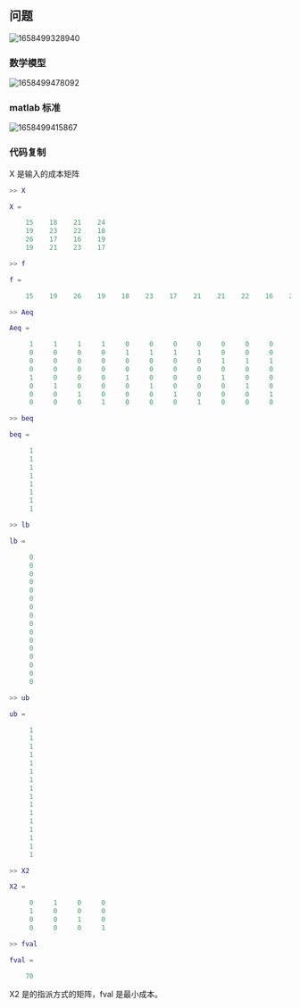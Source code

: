 ## 问题

![1658499328940](../AppData/Roaming/Typora/typora-user-images/1658499328940.png)







### 数学模型

![1658499478092](../AppData/Roaming/Typora/typora-user-images/1658499478092.png)







### matlab 标准

![1658499415867](../AppData/Roaming/Typora/typora-user-images/1658499415867.png)





### 代码复制

X 是输入的成本矩阵

```matlab
>> X

X =

    15    18    21    24
    19    23    22    18
    26    17    16    19
    19    21    23    17

>> f

f =

    15    19    26    19    18    23    17    21    21    22    16    23    24    18    19    17

>> Aeq

Aeq =

     1     1     1     1     0     0     0     0     0     0     0     0     0     0     0     0
     0     0     0     0     1     1     1     1     0     0     0     0     0     0     0     0
     0     0     0     0     0     0     0     0     1     1     1     1     0     0     0     0
     0     0     0     0     0     0     0     0     0     0     0     0     1     1     1     1
     1     0     0     0     1     0     0     0     1     0     0     0     1     0     0     0
     0     1     0     0     0     1     0     0     0     1     0     0     0     1     0     0
     0     0     1     0     0     0     1     0     0     0     1     0     0     0     1     0
     0     0     0     1     0     0     0     1     0     0     0     1     0     0     0     1

>> beq

beq =

     1
     1
     1
     1
     1
     1
     1
     1

>> lb

lb =

     0
     0
     0
     0
     0
     0
     0
     0
     0
     0
     0
     0
     0
     0
     0
     0

>> ub

ub =

     1
     1
     1
     1
     1
     1
     1
     1
     1
     1
     1
     1
     1
     1
     1
     1

>> X2

X2 =

     0     1     0     0
     1     0     0     0
     0     0     1     0
     0     0     0     1

>> fval

fval =

    70

```

X2 是的指派方式的矩阵，fval 是最小成本。